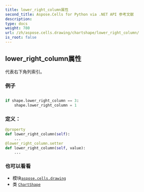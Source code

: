 ```yaml
---
title: lower_right_column属性
second_title: Aspose.Cells for Python via .NET API 参考文献
description:
type: docs
weight: 780
url: /zh/aspose.cells.drawing/chartshape/lower_right_column/
is_root: false
---
```

## lower_right_column属性

代表右下角列索引。

### 例子

```python

if shape.lower_right_column == 3:
    shape.lower_right_column = 1

```
### 定义：
```python
@property
def lower_right_column(self):
    ...
@lower_right_column.setter
def lower_right_column(self, value):
    ...
```

### 也可以看看
* 模块[`aspose.cells.drawing`](../../)
* 类 [`ChartShape`](/cells/python-net/zh/aspose.cells.drawing/chartshape)
